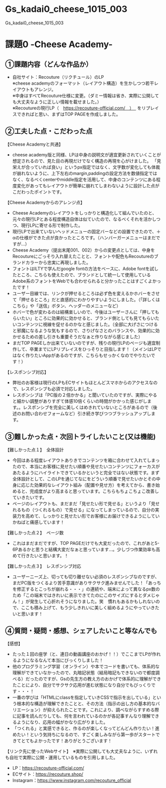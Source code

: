 # Gs_kadai0_cheese_1015_003
Gs_kadai0_cheese_1015_003


# 課題0 -Cheese Academy-

## ①課題内容（どんな作品か）

- 自社サイト：Recouture（リクチュール）のLP<br>
※cheese academyのフォーマット（レイアウト構造）を生かしつつ若干レイアウトもアレンジ。<br>
※中身はすべてRecouture仕様に変更。（ダミー情報は省き、実際に公開しても大丈夫なように正しい情報を載せました。）<br>
※Recoutureの現行LP（　https://recouture-official.com/　）　
をリプレイスできればと思い、まずはTOP PAGEを作成しました。

## ②工夫した点・こだわった点

【Cheese Academyと共通】
- cheese academy版と同様、LPは中身の説明文が適宜更新されていくことが想定されるので、見た目の再現だけでなく構造の再現を心がけました。 「見栄えが合っていれば良い」というpx指定ではなく、文字数が変化しても体裁が崩れないように、上下左右のmargin,paddingの設定方法を数値指定ではなく、なるべくcenterやmiddle指定を活用して、中身のコンテンツにある程度変化があってもレイアウトが簡単に崩れてしまわないように設計した点がこだわったポイントです。

【Cheese Academyからのアレンジ点】
- Cheese Academyのレイアウトをしっかりと構造化して組んでいたのと、元々の現行LPとある程度構造自体は似ていたので、なるべくそれを活かしつつ、現行LPに寄せる形で制作した。
- 現行LPで出来ていないヘッドメニューの固定バーなどの設置できたので、＋αの仕様ができた点が良かったところです。（ハンバーガーメニューはまだですが…）
- Cheese Academy（提出末尾001、002）からの変更点としては、中身をRecoutureにごっそり入れ替えたことと、フォントや配色もRecoutureのブランドカラーから忠実に再現しました。
- フォントはILTYで学んだgoogle fontの方法をベースに、Adobe fontを試したところ、こちらも使えたので、ブランドとして統一して使用しているAdobe系のフォントをWebでも合わせられると分かったことはすごくよかったです！
- ユーザー目線では、リンクが押せるところは必ず色を変えるかホバーをさせて「押せるところ」だと直感的にわかりやすいようにしました。（「詳しくはこちら」や「送信」ボタン、ヘッダーのメニューなど）
- ホバーで色が変わるのは結構楽しいので、今後はユーザーさんに「押してもらいたい」ところに効果的に効かせると、ブランド側としても見てもらいたいコンテンツに視線を促せるのかなと感じました。（全部に大げさにつけると邪魔になるような気もするので、さりげなさとのバランスや、効果的に効かせるための差し引きも重要そうだなぁと作りながら感じました）
- まだTOP PAGEしか出来ていないのですが、残りの現行LPのページも適宜制作して、卒業までにLPリプレイスをひっそりと目指します！（メインはLPではなく作りたいAppがあるのですが、こちらもせっかくなのでやりたいです！）

【レスポンシブ対応】
- 弊社のお客様は現行のLPもECサイトもほとんどスマホからのアクセスなので、レスポンシブも必須で対応しました。
- レスポンシブは「PC版の２倍かかる」と聞いていたのですが、実際にやると細かい調整がありすぎて体感10倍くらいの時間がかかった感じがします。。レスポンシブを完全に美しくはめきれていないところがあるので（後述のお問い合わせフォームなど）引き続き学びつつブラッシュアップします。





## ③難しかった点・次回トライしたいこと(又は機能)

 【難しかった点１】　全体設計
- 今回はある程度レイアウトありきでコンテンツを箱に合わせて入れてしまったので、本当にお客様に見せたい順番や見せたいコンテンツにフォーカスがあたるようにハイライトできているかというと完全ではない状態です。まず全体設計として、このLPを通じてなにをどういう順番で見せたいかとその中身に応じた効果的なレイアウト組み（配置や見せ方）を考えてから、書き始めると、完成度がより高まると思っています。こちらもちょこちょこ改善していきたいです。
- ページのレイアウトも、まだまだ「見せたい形で見せる」というより「見せれるもの（つくれるもの）で見せる」になってしまっているので、自分の実装力を高めて、しっかりと見せたい形でお客様にお届けできるようにしていかねばと痛感しています！


 【難しかった点２】　ページ数
- これはまだまだですが、TOP PAGEだけでも大変だったので、これがあと5-6Pあるかと思うと結構大変だなぁと思っています…。少しづつ作業効率も高めて行きたいと思います。！

 【難しかった点３】　レスポンシブ対応
 - ユーザーニーズ上、切っても切り離せない必須のレスポンシブなのですが、まだPC版をつくるより苦手意識がありサクサク進みませんでした！「あっちを修正するとこっちが崩れる・・・」の連続や、端末によって異なるpx数のため「この端末ではきれいに表示できてたのにこのサイズにするとダメじゃん！」が発生して心折れそうになりました。笑　慣れもあるかもしれないので、ここも積み上げて、もう少しきれいに美しく組めるようにやっていきたいと思います！


## ④質問・疑問・感想、シェアしたいこと等なんでも

 【感想】
- たった１回の座学（と、連日の動画講座のおかげ！！）でここまでLPが作れるようになるなんて本当にびっくりしました！
- 他のプログラミング学習（オンライン）や本でコードを書いても、体系的な理解ができていなかったので、丸暗記状態（結局暗記もできないので都度調べる）だったのですが、Gsの先生方の教え方のおかげで体系的に理解ができたことにより、自分でサクサク応用が進む状態になり自分でもびっくりです・・・！
- 一番の学びは「HTMLにclassを指定していきCSSで指示を出している」という根本的な構造が理解できたことと、その方法（指示の出し方の基本的なバリエーション）が抑えられたことです。これにより、調べながらすすめる際に記事を読んだりしても、何を言われているのかが各記事すんなり理解できるようになり、応用の幅がかなり広がりました。
- 「つくれる」と実感できると、作るのが楽しくなってどんどん作りたい！進めたい！という気持ちになるので、すごく楽しみながら第一歩がスタートできてとてもよかったです！ありがとうございます！


 【リンク先に使ったWebサイト】　※実際に公開しても大丈夫なように、いずれも自社で実際に公開・運用しているものを引用しました。
- LP：https://recouture-official.com/
- ECサイト：https://recouture.shop/
- Instagram：https://www.instagram.com/recouture_official
